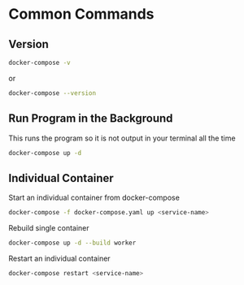# Common Commands

## Version
```bash
docker-compose -v
```
or
```bash
docker-compose --version
```

## Run Program in the Background
This runs the program so it is not output in your terminal all the time
```bash
docker-compose up -d
```

## Individual Container
Start an  individual container from docker-compose
```bash
docker-compose -f docker-compose.yaml up <service-name>
```

Rebuild single container
```bash
docker-compose up -d --build worker
```

Restart an individual container
```bash
docker-compose restart <service-name>
```
